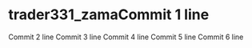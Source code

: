 # trader331_zamaCommit 1 line
Commit 2 line
Commit 3 line
Commit 4 line
Commit 5 line
Commit 6 line
